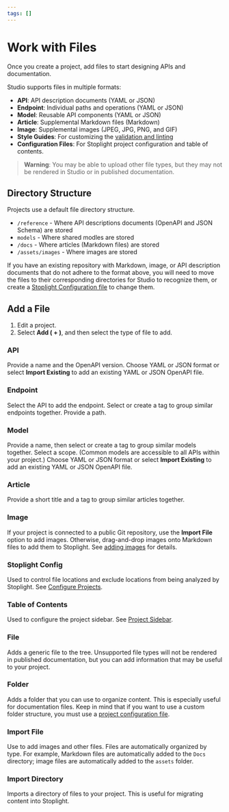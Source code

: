 ```yaml
---
tags: []
---
```


# Work with Files

Once you create a project, add files to start designing APIs and documentation. 

Studio supports files in multiple formats:

- **API**: API description documents (YAML or JSON)
- **Endpoint**: Individual paths and operations (YAML or JSON)
- **Model**: Reusable API components (YAML or JSON)
- **Article**: Supplemental Markdown files (Markdown)
- **Image**: Supplemental images (JPEG, JPG, PNG, and GIF)
- **Style Guides**: For customizing the [validation and linting](../Design-and-Modeling/08-validation-style-guide.md)
- **Configuration Files**: For Stoplight project configuration and table of contents. 

<!-- theme: Warning -->
>**Warning**: You may be able to upload other file types, but they may not be rendered in Studio or in published documentation.

## Directory Structure

Projects use a default file directory structure. 

- `/reference` - Where API descriptions documents (OpenAPI and JSON Schema) are stored
- `models` - Where shared modles are stored
- `/docs` - Where articles (Markdown files) are stored
- `/assets/images` - Where images are stored

If you have an existing repository with Markdown, image, or API description documents that do not adhere to the format above, you will need to move the files to their corresponding directories for Studio to recognize them, or create a [Stoplight Configuration file](../Basics/03-stoplight-config.md) to change them.

## Add a File

1. Edit a project.
2. Select **Add ( + )**, and then select the type of file to add.

### API
Provide a name and the OpenAPI version. Choose YAML or JSON format or select **Import Existing** to add an existing YAML or JSON OpenAPI file.

### Endpoint
Select the API to add the endpoint. Select or create a tag to group similar endpoints together. Provide a path. 

### Model
Provide a name, then select or create a tag to group similar models together. Select a scope. (Common models are accessible to all APIs within your project.) Choose YAML or JSON format or select **Import Existing** to add an existing YAML or JSON OpenAPI file.

### Article
Provide a short title and a tag to group similar articles together.

### Image
If your project is connected to a public Git repository, use the **Import File** option to add images. Otherwise, drag-and-drop images onto Markdown files to add them to Stoplight. See [adding images](https://meta.stoplight.io/docs/platform/ZG9jOjc3MTg0NjE-add-images) for details.

### Stoplight Config
Used to control file locations and exclude locations from being analyzed by Stoplight. See [Configure Projects](https://meta.stoplight.io/docs/platform/ZG9jOjE4ODEyNA-configure-projects).

### Table of Contents
Used to configure the project sidebar. See [Project Sidebar](https://meta.stoplight.io/docs/platform/ZG9jOjIxOTkxNTkz-project-sidebar).

### File
Adds a generic file to the tree. Unsupported file types will not be rendered in published documentation, but you can add information that may be useful to your project.

### Folder
Adds a folder that you can use to organize content. This is especially useful for documentation files. Keep in mind that if you want to use a custom folder structure, you must use a [project configuration file](https://meta.stoplight.io/docs/platform/ZG9jOjE4ODEyNA-configure-projects).

### Import File 
Use to add images and other files. Files are automatically organized by type. For example, Markdown files are automatically added to the `Docs` directory; image files are automatically added to the `assets` folder. 

### Import Directory
Imports a directory of files to your project. This is useful for migrating content into Stoplight. 


